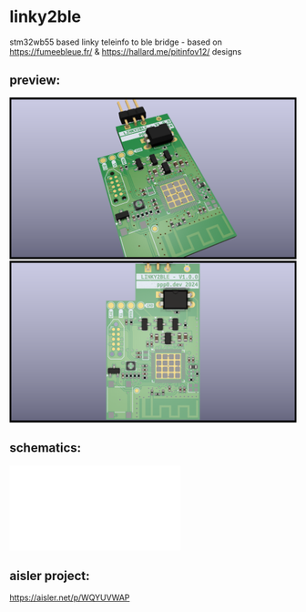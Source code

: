 # linky2ble

stm32wb55 based linky teleinfo to ble bridge - based on https://fumeebleue.fr/ & https://hallard.me/pitinfov12/ designs

## preview:

![board picture](3D/linky_wb-3D_top30deg.png?raw=true "30deg")
![board picture](3D/linky_wb-3D_top.png?raw=true "top")


## schematics:

![schematics](Fabrication/PDFs/linky_wb-schematic.pdf?raw=true "here")


## aisler project:

https://aisler.net/p/WQYUVWAP
